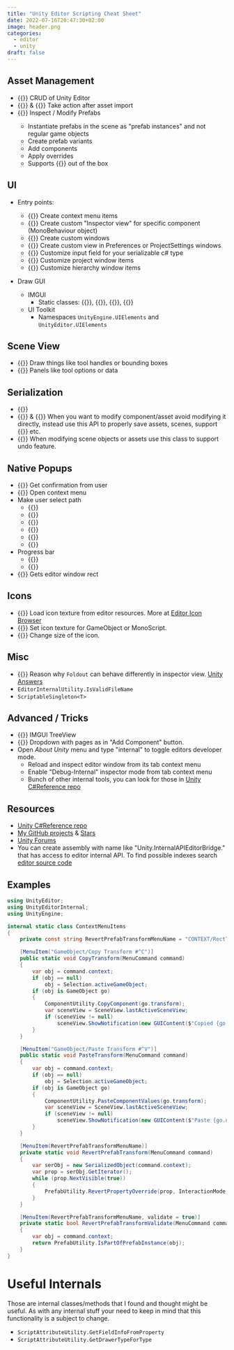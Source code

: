 ```yaml
---
title: "Unity Editor Scripting Cheat Sheet"
date: 2022-07-16T20:47:30+02:00
image: header.png
categories:
  - editor
  - unity
draft: false
---
```


## Asset Management
- {{<doc AssetDatabase>}} CRUD of Unity Editor
- {{<doc AssetPostprocessor>}} & {{<doc AssetModificationProcessor>}} Take action after asset import
- {{<doc PrefabUtility>}} Inspect / Modify Prefabs
    - Instantiate prefabs in the scene as "prefab instances" and not regular game objects
    - Create prefab variants
    - Add components
    - Apply overrides
    - Supports {{<doc Undo>}} out of the box

## UI

- Entry points:
  - {{<doc MenuItem>}} Create context menu items
  - {{<doc Editor>}} Create custom "Inspector view" for specific component (MonoBehaviour object)
  - {{<doc EditorWindow>}} Create custom windows
  - {{<doc SettingsProvider>}} Create custom view in Preferences or ProjectSettings windows
  - {{<doc PropertyDrawer>}} Customize input field for your serializable c# type
  - {{<doc EditorApplication-projectWindowItemOnGUI>}} Customize project window items
  - {{<doc EditorApplication-hierarchyWindowItemOnGUI>}} Customize hierarchy window items

- Draw GUI
  - IMGUI
    - Static classes: {{<doc GUI>}}, {{<doc GUILayout>}}, {{<doc EditorGUI>}}, {{<doc EditorGUILayout>}}
  - UI Toolkit        
    - Namespaces `UnityEngine.UIElements` and `UnityEditor.UIElements`

## Scene View

- {{<doc Gizmos>}} Draw things like tool handles or bounding boxes
- {{<doc Overlays.Overlay>}} Panels like tool options or data

## Serialization

- {{<doc JsonUtility>}}
- {{<doc SerializedObject>}} & {{<doc SerializedProperty>}} When you want to modify component/asset avoid modifying it directly, instead use this API to properly save assets, scenes, support {{<doc Undo>}} etc.
- {{<doc Undo>}} When modifying scene objects or assets use this class to support undo feature.

## Native Popups

- {{<doc EditorUtility.DisplayDialog>}} Get confirmation from user
- {{<doc EditorUtility.DisplayPopupMenu>}} Open context menu
- Make user select path
  - {{<doc EditorUtility.OpenFilePanel>}}
  - {{<doc EditorUtility.OpenFilePanelWithFilters>}}
  - {{<doc EditorUtility.OpenFolderPanel>}}
  - {{<doc EditorUtility.SaveFilePanel>}}
  - {{<doc EditorUtility.SaveFilePanelInProject>}}
  - {{<doc EditorUtility.SaveFolderPanel>}}
- Progress bar
  - {{<doc EditorUtility.DisplayProgressBar>}}
  - {{<doc EditorUtility.ClearProgressBar>}}
- {{<doc EditorGUIUtility.GetMainWindowPosition>}} Gets editor window rect

## Icons
- {{<doc EditorGUIUtility.IconContent>}} Load icon texture from editor resources. More at [Editor Icon Browser](https://github.com/ErnSur/unity-editor-icons)
- {{<doc EditorGUIUtility.SetIconForObject>}} Set icon texture for GameObject or MonoScript.
- {{<doc EditorGUIUtility.SetIconSize>}} Change size of the icon.

## Misc
- {{<doc EditorGUIUtility.hierarchyMode>}} Reason why `Foldout` can behave differently in inspector view. [Unity Answers](https://answers.unity.com/questions/1320999/editorguifoldout-docs-wrong.html)
- `EditorInternalUtility.IsValidFileName`
- `ScriptableSingleton<T>`
## Advanced / Tricks

- {{<doc IMGUI.Controls.TreeView>}} IMGUI TreeView
- {{<doc IMGUI.Controls.AdvancedDropdown>}} Dropdown with pages as in "Add Component" button.
- Open _About Unity_ menu and type "internal" to toggle editors developer mode.
  - Reload and inspect editor window from its tab context menu
  - Enable "Debug-Internal" inspector mode from tab context menu
  - Bunch of other internal tools, you can look for those in [Unity C#Reference repo](https://github.com/Unity-Technologies/UnityCsReference)

## Resources

- [Unity C#Reference repo](https://github.com/Unity-Technologies/UnityCsReference)
- [My GitHub projects](https://github.com/ernsur "https://github.com/ernsur") & [Stars](https://github.com/ErnSur?tab=stars "https://github.com/ErnSur?tab=stars")
- [Unity Forums](https://forum.unity.com/forums/ui-toolkit.178/ "https://forum.unity.com/forums/ui-toolkit.178/")
- You can create assembly with name like "Unity.InternalAPIEditorBridge.<index>" that has access to editor internal API. To find possible indexes search [editor source code](https://github.com/Unity-Technologies/UnityCsReference/blob/master/Editor/Mono/AssemblyInfo/AssemblyInfo.cs)

## Examples

```cs
using UnityEditor;
using UnityEditorInternal;
using UnityEngine;

internal static class ContextMenuItems
{
    private const string RevertPrefabTransformMenuName = "CONTEXT/RectTransform/Revert Prefab Transform";

    [MenuItem("GameObject/Copy Transform #^C")]
    public static void CopyTransform(MenuCommand command)
    {
        var obj = command.context;
        if (obj == null)
            obj = Selection.activeGameObject;
        if (obj is GameObject go)
        {
            ComponentUtility.CopyComponent(go.transform);
            var sceneView = SceneView.lastActiveSceneView;
            if (sceneView != null)
                sceneView.ShowNotification(new GUIContent($"Copied {go.name} Transform"));
        }
    }

    [MenuItem("GameObject/Paste Transform #^V")]
    public static void PasteTransform(MenuCommand command)
    {
        var obj = command.context;
        if (obj == null)
            obj = Selection.activeGameObject;
        if (obj is GameObject go)
        {
            ComponentUtility.PasteComponentValues(go.transform);
            var sceneView = SceneView.lastActiveSceneView;
            if (sceneView != null)
                sceneView.ShowNotification(new GUIContent($"Paste {go.name} Transform"));
        }
    }

    [MenuItem(RevertPrefabTransformMenuName)]
    private static void RevertPrefabTransform(MenuCommand command)
    {
        var serObj = new SerializedObject(command.context);
        var prop = serObj.GetIterator();
        while (prop.NextVisible(true))
        {
            PrefabUtility.RevertPropertyOverride(prop, InteractionMode.UserAction);
        }
    }

    [MenuItem(RevertPrefabTransformMenuName, validate = true)]
    private static bool RevertPrefabTransformValidate(MenuCommand command)
    {
        var obj = command.context;
        return PrefabUtility.IsPartOfPrefabInstance(obj);
    }
}
```

# Useful Internals

Those are internal classes/methods that I found and thought might be useful. As with any internal stuff your need to keep in mind that this functionality is a subject to change.

- `ScriptAttributeUtility.GetFieldInfoFromProperty`
- `ScriptAttributeUtility.GetDrawerTypeForType`